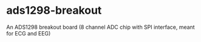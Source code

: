 ads1298-breakout
================

An ADS1298 breakout board (8 channel ADC chip with SPI interface, meant for ECG and EEG)
